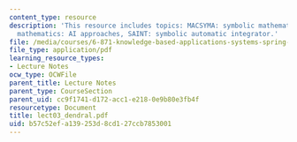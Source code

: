 ```yaml
---
content_type: resource
description: 'This resource includes topics: MACSYMA: symbolic mathematics, symbolic
  mathematics: AI approaches, SAINT: symbolic automatic integrator.'
file: /media/courses/6-871-knowledge-based-applications-systems-spring-2005/b57c52efa139253d8cd127ccb7853001_lect03_dendral.pdf
file_type: application/pdf
learning_resource_types:
- Lecture Notes
ocw_type: OCWFile
parent_title: Lecture Notes
parent_type: CourseSection
parent_uid: cc9f1741-d172-acc1-e218-0e9b80e3fb4f
resourcetype: Document
title: lect03_dendral.pdf
uid: b57c52ef-a139-253d-8cd1-27ccb7853001
---
```

